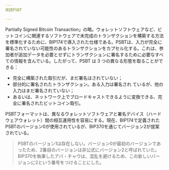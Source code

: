 ```yaml
---
用語PSBT

---
```

Partially Signed Bitcoin Transaction」の略。ウォレットソフトウェアなど、ビットコインに関連するソフトウェアで未完成のトランザクションを構築する方法を標準化するために、BIP174で導入された仕様である。PSBTは、入力が完全に署名されていない可能性のあるトランザクションをカプセル化する。これは、参加者が追加データを必要とせずにトランザクションに署名するために必要なすべての情報を含んでいる。したがって、PSBT は 3 つの異なる形態を取ることができる：


- 完全に構築された取引だが、まだ署名はされていない；
- 部分的に署名されたトランザクション。ある入力は署名され ているが、他の入力はまだ署名されていない；
- あるいは、ネットワーク上でブロードキャストできるように変換できる、完全に署名されたビットコイン取引。

PSBTフォーマットは、異なるウォレットソフトウェアと署名デバイス（ハードウェアウォレット）間の相互運用性を容易にする。現在、BIP174で定義されたPSBTのバージョン0が使用されているが、BIP370を通じてバージョン2が提案されている。

> PSBTのバージョン1は存在しない。バージョン0が最初のバージョンであったため、2番目のバージョンは非公式にバージョン2と呼ばれていた。BIP370を執筆したアバ・チャウは、混乱を避けるため、この新しいバージョンに2という番号をつけることにした。